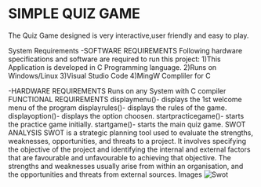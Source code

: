 # SIMPLE QUIZ GAME
The Quiz Game designed is very interactive,user friendly and easy to play.

 System Requirements
-SOFTWARE REQUIREMENTS
Following hardware specifications and software are required to run this project: 1)This Application is developed in C Programming language. 2)Runs on Windows/Linux 3)Visual Studio Code 4)MingW Compliler for C

-HARDWARE REQUIREMENTS
Runs on any System with C compiler
 FUNCTIONAL REQUIREMENTS
displaymenu()- displays the 1st welcome menu of the program
displayrules()- displays the rules of the game.
displayoption()- displays the option choosen.
startpracticegame()- starts the practice game initially.
startgame()- starts the main quiz game.
SWOT ANALYSIS
SWOT is a strategic planning tool used to evaluate the strengths, weaknesses, opportunities, and threats to a project. It involves specifying the objective of the project and identifying the internal and external factors that are favourable and unfavourable to achieving that objective. The strengths and weaknesses usually arise from within an organisation, and the opportunities and threats from external sources.
Images
![Swot](https://xp.io/storage/1sTIwoVL.png)